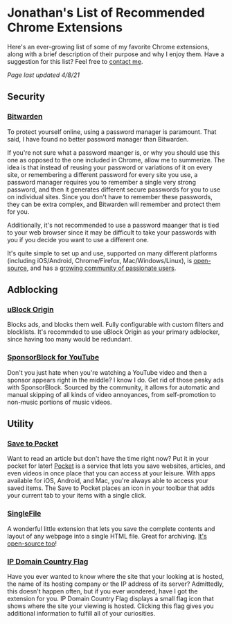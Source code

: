 # Jonathan's List of Recommended Chrome Extensions
Here's an ever-growing list of some of my favorite Chrome extensions, along with a brief description of their purpose and why I enjoy them. Have a suggestion for this list? Feel free to [contact me](https://github.com/scheiber).

_Page last updated 4/8/21_

## Security

### [Bitwarden](https://bitwarden.com/)
To protect yourself online, using a password manager is paramount. That said, I have found no better password manager than Bitwarden.

If you're not sure what a password maanger is, or why you should use this one as opposed to the one included in Chrome, allow me to summerize. The idea is that instead of reusing your password or variations of it on every site, or remembering a different password for every site you use, a password manager requires you to remember a single very strong password, and then it generates different secure passwords for you to use on individual sites. Since you don't have to remember these passwords, they can be extra complex, and Bitwarden will remember and protect them for you.

Additionally, it's not recommended to use a password maanger that is tied to your web browser since it may be difficult to take your passwords with you if you decide you want to use a different one.

It's quite simple to set up and use, supported on many different platforms (including iOS/Android, Chrome/Firefox, Mac/Windows/Linux), is [open-source](https://github.com/bitwarden), and has a [growing community of passionate users](http://www.reddit.com/r/bitwarden).

## Adblocking
### [uBlock Origin](https://chrome.google.com/webstore/detail/ublock-origin/cjpalhdlnbpafiamejdnhcphjbkeiagm)
Blocks ads, and blocks them well. Fully configurable with custom filters and blocklists. It's recommded to use uBlock Origin as your primary adblocker, since having too many would be redundant.
### [SponsorBlock for YouTube](https://chrome.google.com/webstore/detail/sponsorblock-for-youtube/mnjggcdmjocbbbhaepdhchncahnbgone)
 Don't you just hate when you're watching a YouTube video and then a sponsor appears right in the middle? I know I do. Get rid of those pesky ads with SponsorBlock. Sourced by the community, it allows for automatic and manual skipping of all kinds of video annoyances, from self-promotion to non-music portions of music videos.

## Utility

### [Save to Pocket](https://chrome.google.com/webstore/detail/save-to-pocket/niloccemoadcdkdjlinkgdfekeahmflj)
Want to read an article but don't have the time right now? Put it in your pocket for later! [Pocket](https://getpocket.com/) is a service that lets you save websites, articles, and even videos in once place that you can access at your leisure. With apps available for iOS, Android, and Mac, you're always able to access your saved items. The Save to Pocket places an icon in your toolbar that adds your current tab to your items with a single click.

### [SingleFile](https://chrome.google.com/webstore/detail/singlefile/mpiodijhokgodhhofbcjdecpffjipkle)

A wonderful little extension that lets you save the complete contents and layout of any webpage into a single HTML file. Great for archiving. [It's open-source too](https://github.com/gildas-lormeau/SingleFile)!

### [IP Domain Country Flag](https://chrome.google.com/webstore/detail/ip-domain-country-flag/mlpapfcfoakknnhkfpencomejbcecdfp?hl=en)

Have you ever wanted to know where the site that your looking at is hosted, the name of its hosting company or the IP address of its server? Admittedly, this doesn't happen often, but if you ever wondered, have I got the extension for you. IP Domain Country Flag displays a small flag icon that shows where the site your viewing is hosted. Clicking this flag gives you additional information to fulfill all of your curiosities. 